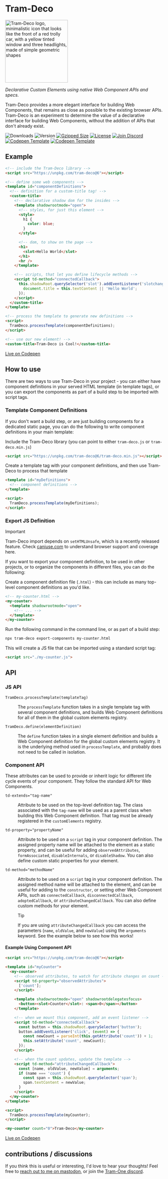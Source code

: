 # Tram-Deco

<img src="./logo.png" width="200px" alt="Tram-Deco logo, minimalistic icon that looks like the front of a red trolly car, with a yellow tinted window and three headlights, made of simple geometric shapes">

_Declarative Custom Elements using native Web Component APIs and specs._

Tram-Deco provides a more elegant interface for building Web Components, that remains as close as possible to the
existing browser APIs. Tram-Deco is an experiment to determine the value of a declarative interface for building Web
Components, without the addition of APIs that don't already exist.

<!-- prettier-ignore -->
<img src="https://img.shields.io/npm/dm/tram-deco.svg" alt="Downloads"> <img src="https://img.shields.io/npm/v/tram-deco.svg" alt="Version">
<a href="https://unpkg.com/tram-deco@6/tram-deco.min.js"><img src="https://img.shields.io/badge/gzip-722B-006369.svg?style=flat" alt="Gzipped Size"></a>
<a href="https://github.com/Tram-One/tram-deco/blob/main/LICENSE"><img src="https://img.shields.io/npm/l/tram-deco.svg" alt="License"></a>
<a href="https://discord.gg/dpBXAQC"><img src="https://img.shields.io/badge/discord-join-5865F2.svg?style=flat" alt="Join Discord"></a>
<a href="https://codepen.io/pen?template=JjzQmaL"><img src="https://img.shields.io/badge/codepen-template-DD6369.svg?style=flat" alt="Codepen Template"></a>
<a href="https://chatgpt.com/g/g-wTNI3WZS6-tram-deco"><img src="https://img.shields.io/badge/gpt-tram--deco-FFCC49.svg?style=flat" alt="Codepen Template"></a>

## Example

```html
<!-- include the Tram-Deco library -->
<script src="https://unpkg.com/tram-deco@6"></script>

<!-- define some web components -->
<template id="componentDefinitions">
  <!-- definition for a custom-title tag! -->
  <custom-title>
    <!-- declarative shadow dom for the insides -->
    <template shadowrootmode="open">
      <!-- styles, for just this element -->
      <style>
        h1 {
          color: blue;
        }
      </style>

      <!-- dom, to show on the page -->
      <h1>
        <slot>Hello World</slot>
      </h1>
      <hr />
    </template>

    <!-- scripts, that let you define lifecycle methods -->
    <script td-method="connectedCallback">
      this.shadowRoot.querySelector('slot').addEventListener('slotchange', () => {
        document.title = this.textContent || 'Hello World';
      });
    </script>
  </custom-title>
</template>

<!-- process the template to generate new definitions -->
<script>
  TramDeco.processTemplate(componentDefinitions);
</script>

<!-- use our new element! -->
<custom-title>Tram-Deco is Cool!</custom-title>
```

[Live on Codepen](https://codepen.io/JRJurman/pen/mdYbxgw)

## How to use

There are two ways to use Tram-Deco in your project - you can either have component definitions in your served HTML
template (in template tags), or you can export the components as part of a build step to be imported with script tags.

### Template Component Definitions

If you don't want a build step, or are just building components for a dedicated static page, you can do the following to
write component definitions in your main template:

Include the Tram-Deco library (you can point to either `tram-deco.js` or `tram-deco.min.js`)

```html
<script src="https://unpkg.com/tram-deco@6/tram-deco.min.js"></script>
```

Create a template tag with your component definitions, and then use Tram-Deco to process that template

```html
<template id="myDefinitions">
  <!-- component definitions -->
</template>

<script>
  TramDeco.processTemplate(myDefinitions);
</script>
```

### Export JS Definition

> [!important]
>
> Tram-Deco import depends on `setHTMLUnsafe`, which is a recently released feature. Check
> [caniuse.com](https://caniuse.com/?search=setHTMLUnsafe) to understand browser support and coverage here.

If you want to export your component definition, to be used in other projects, or to organize the components in
different files, you can do the following:

Create a component definition file (`.html`) - this can include as many top-level component definitions as you'd like.

```html
<!-- my-counter.html -->
<my-counter>
  <template shadowrootmode="open">
    <!-- ... -->
  </template>
</my-counter>
```

Run the following command in the command line, or as part of a build step:

```sh
npx tram-deco export-components my-counter.html
```

This will create a JS file that can be imported using a standard script tag:

```html
<script src="./my-counter.js">
```

## API

### JS API

<dl>
<dt><code>TramDeco.processTemplate(templateTag)</code></dt>
<dd>

The `processTemplate` function takes in a single template tag with several component definitions, and builds Web
Component definitions for all of them in the global custom elements registry.

</dd>

<dt><code>TramDeco.define(elementDefinition)</code></dt>
<dd>

The `define` function takes in a single element definition and builds a Web Component definition for the global custom
elements registry. It is the underlying method used in `processTemplate`, and probably does not need to be called in
isolation.

</dd>
</dl>

### Component API

These attributes can be used to provide or inherit logic for different life cycle events of your component. They follow
the standard API for Web Components.

<dl>
<dt><code>td-extends="tag-name"</code></dt>
<dd>

Attribute to be used on the top-level definition tag. The class associated with the `tag-name` will be used as a parent
class when building this Web Component definition. That tag must be already registered in the `customElements` registry.

</dd>
<dt><code>td-property="propertyName"</code></dt>
<dd>

Attribute to be used on a `script` tag in your component definition. The assigned property name will be attached to the
element as a static property, and can be useful for adding `observedAttributes`, `formAssociated`, `disableInternals`,
or `disableShadow`. You can also define custom static properties for your element.

</dd>
<dt><code>td-method="methodName"</code></dt>
<dd>

Attribute to be used on a `script` tag in your component definition. The assigned method name will be attached to the
element, and can be useful for adding to the `constructor`, or setting other Web Component APIs, such as
`connectedCallback`, `disconnectedCallback`, `adoptedCallback`, or `attributeChangedCallback`. You can also define
custom methods for your element.

> [!tip]
>
> If you are using `attributeChangedCallback` you can access the parameters (`name`, `oldValue`, and `newValue`) using
> the `arguments` keyword. See the example below to see how this works!

</dd>
</dl>

#### Example Using Component API

```html
<script src="https://unpkg.com/tram-deco@6"></script>

<template id="myCounter">
  <my-counter>
    <!-- observed attributes, to watch for attribute changes on count -->
    <script td-property="observedAttributes">
      ['count'];
    </script>

    <template shadowrootmode="open" shadowrootdelegatesfocus>
      <button><slot>Counter</slot>: <span>0</span></button>
    </template>

    <!-- when we mount this component, add an event listener -->
    <script td-method="connectedCallback">
      const button = this.shadowRoot.querySelector('button');
      button.addEventListener('click', (event) => {
        const newCount = parseInt(this.getAttribute('count')) + 1;
        this.setAttribute('count', newCount);
      });
    </script>

    <!-- when the count updates, update the template -->
    <script td-method="attributeChangedCallback">
      const [name, oldValue, newValue] = arguments;
      if (name === 'count') {
        const span = this.shadowRoot.querySelector('span');
        span.textContent = newValue;
      }
    </script>
  </my-counter>
</template>

<script>
  TramDeco.processTemplate(myCounter);
</script>

<my-counter count="0">Tram-Deco</my-counter>
```

[Live on Codepen](https://codepen.io/JRJurman/pen/RwmbMmg)

## contributions / discussions

If you think this is useful or interesting, I'd love to hear your thoughts! Feel free to
[reach out to me on mastodon](https://fosstodon.org/@jrjurman), or join the
[Tram-One discord](https://discord.gg/dpBXAQC).
